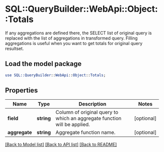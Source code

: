 # SQL::QueryBuilder::WebApi::Object::Totals

If any aggregations are defined there, the SELECT list of original query is replaced with the list of aggregations in transformed query. Filling aggregations is useful when you want to get totals for original query resultset.

## Load the model package
```perl
use SQL::QueryBuilder::WebApi::Object::Totals;
```

## Properties
Name | Type | Description | Notes
------------ | ------------- | ------------- | -------------
**field** | **string** | Column of original query to which an aggregate function will be applied. | [optional] 
**aggregate** | **string** | Aggregate function name. | [optional] 

[[Back to Model list]](../README.md#documentation-for-models) [[Back to API list]](../README.md#documentation-for-api-endpoints) [[Back to README]](../README.md)


